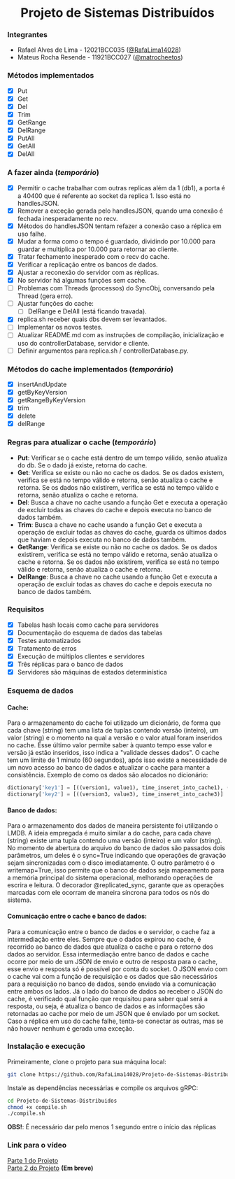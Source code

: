 <h1 align="center">Projeto de Sistemas Distribuídos</h1>

### Integrantes

* Rafael Alves de Lima - 12021BCC035 ([@RafaLima14028](https://github.com/RafaLima14028/))
* Mateus Rocha Resende - 11921BCC027 ([@matrocheetos](https://github.com/matrocheetos))

### Métodos implementados

- [x] Put
- [x] Get
- [x] Del
- [x] Trim
- [x] GetRange
- [x] DelRange
- [x] PutAll
- [x] GetAll
- [x] DelAll

### A fazer ainda (*temporário*)

- [x] Permitir o cache trabalhar com outras replicas além da 1 (db1), a porta é a 40400 que é referente ao
socket da replica 1. Isso está no handlesJSON.
- [x] Remover a exceção gerada pelo handlesJSON, quando uma conexão é fechada inesperadamente no recv.
- [x] Métodos do handlesJSON tentam refazer a conexão caso a réplica em uso falhe.
- [x] Mudar a forma como o tempo é guardado, dividindo por 10.000 para guardar e multiplica por 10.000
para retornar ao cliente.
- [x] Tratar fechamento inesperado com o recv do cache.
- [x] Verificar a replicação entre os bancos de dados.
- [x] Ajustar a reconexão do servidor com as réplicas.
- [x] No servidor há algumas funções sem cache.
- [ ] Problemas com Threads (processos) do SyncObj, conversando pela Thread (gera erro).
- [ ] Ajustar funções do cache:
  - [ ] DelRange e DelAll (está ficando travada).
- [x] replica.sh receber quais dbs devem ser levantados.
- [ ] Implementar os novos testes.
- [ ] Atualizar README.md com as instruções de compilação, inicialização e uso do controllerDatabase, servidor e cliente.
- [ ] Definir argumentos para replica.sh / controllerDatabase.py.

### Métodos do cache implementados (*temporário*)

- [x] insertAndUpdate
- [x] getByKeyVersion
- [x] getRangeByKeyVersion
- [x] trim
- [x] delete
- [x] delRange

### Regras para atualizar o cache (*temporário*)

- **Put**: Verificar se o cache está dentro de um tempo válido, senão atualiza do db.
  Se o dado já existe, retorna do cache.
- **Get**: Verifica se existe ou não no cache os dados.
  Se os dados existem, verifica se está no tempo válido e retorna, senão atualiza o
  cache e retorna.
  Se os dados não existirem, verifica se está no tempo válido e retorna, senão
  atualiza o cache e retorna.
- **Del**: Busca a chave no cache usando a função Get e
  executa a operação de excluir todas as chaves do cache e depois executa no
  banco de dados também.
- **Trim**: Busca a chave no cache usando a função Get e
  executa a operação de excluir todas as chaves do cache,
  guarda os últimos dados que haviam e depois executa no
  banco de dados também.
- **GetRange**: Verifica se existe ou não no cache os dados. Se os dados existirem, verifica
  se está no tempo válido e retorna, senão atualiza o cache e retorna.
  Se os dados não existirem, verifica se está no tempo válido e retorna, senão atualiza o cache e retorna.
- **DelRange**: Busca a chave no cache usando a função Get e
  executa a operação de excluir todas as chaves do cache e depois executa no
  banco de dados também.

### Requisitos

- [x] Tabelas hash locais como cache para servidores
- [x] Documentação do esquema de dados das tabelas
- [x] Testes automatizados
- [x] Tratamento de erros
- [x] Execução de múltiplos clientes e servidores
- [x] Três réplicas para o banco de dados
- [x] Servidores são máquinas de estados determinística

### Esquema de dados

#### Cache:

Para o armazenamento do cache foi utilizado um dicionário,
de forma que cada chave (string) tem uma lista de tuplas contendo
versão (inteiro), um valor (string) e o momento na qual a versão e
o valor atual foram inseridos no cache. Esse último valor permite
saber à quanto tempo esse valor e versão já estão inseridos, isso indica
a "validade desses dados". O cache tem um limite de 1 minuto (60 segundos),
após isso existe a necessidade de um novo acesso ao banco de dados e
atualizar o cache para manter a consistência. Exemplo de como os dados
são alocados no dicionário:

```python
dictionary['key1'] = [((version1, value1), time_inseret_into_cache1), ((version2, value2), time_inseret_into_cache2), ...]
dictionary['key2'] = [((version3, value3), time_inseret_into_cache3)]
```

#### Banco de dados:

Para o armazenamento dos dados de maneira persistente foi utilizando o LMDB.
A ideia empregada é muito similar a do cache, para cada chave (string) existe
uma tupla contendo uma versão (inteiro) e um valor (string). No momento de abertura
do arquivo do banco de dados são passados dois parâmetros, um deles é o
sync=True indicando que operações de gravação sejam sincronizadas com o disco
imediatamente. O outro parâmetro é o writemap=True, isso permite que o banco
de dados seja mapeamento para a memória principal do sistema operacional,
melhorando operações de escrira e leitura. O decorador @replicated_sync, garante que as operações marcadas com ele
ocorram de maneira síncrona para todos os nós do sistema.

#### Comunicação entre o cache e banco de dados:

Para a comunicação entre o banco de dados e o servidor, o cache faz a intermediação entre eles.
Sempre que o dados expirou no cache, é recorrido ao banco de dados que atualiza o cache e
para o retorno dos dados ao servidor. Essa intermediação entre banco de dados e cache ocorre
por meio de um JSON de envio e outro de resposta para o cache, esse envio e resposta só é possível por conta
do socket. O JSON envio com o cache vai com a função de requisição e os dados que são necessários para a requisição
no banco de dados, sendo enviado via a comunicação entre ambos os lados. Já o lado do banco de dados ao receber
o JSON do cache, é verificado qual função que requisitou para saber qual será a resposta, ou seja, é atualiza o
banco de dados e as informações são retornadas ao cache por meio de um JSON que é enviado por um socket. Caso a réplica
em uso do cache falhe, tenta-se conectar as outras, mas se não houver nenhum é gerada uma exceção.

### Instalação e execução

Primeiramente, clone o projeto para sua máquina local:

```bash
git clone https://github.com/RafaLima14028/Projeto-de-Sistemas-Distribuidos.git
```

Instale as dependências necessárias e compile os arquivos gRPC:

```bash
cd Projeto-de-Sistemas-Distribuidos
chmod +x compile.sh
./compile.sh
```

__**OBS!**__: É necessário dar pelo menos 1 segundo entre o início das réplicas

### Link para o vídeo

[Parte 1 do Projeto](https://youtu.be/9ZDFBH2iPKQ)
<br/>
[Parte 2 do Projeto]() **(Em breve)**
